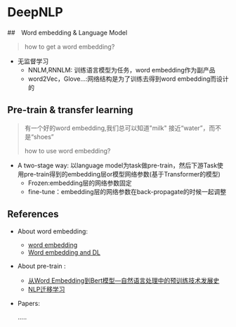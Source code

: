 # DeepNLP

##　Word embedding & Language Model

>  how to get a word embedding?

- 无监督学习
  - NNLM,RNNLM: 训练语言模型为任务，word embedding作为副产品
  - word2Vec，Glove...:网络结构是为了训练去得到word embedding而设计的

## Pre-train & transfer learning

> 有一个好的word embedding,我们总可以知道"milk" 接近“water”，而不是“shoes”
>
> how to use word embedding?

- A two-stage way: 以language model为task做pre-train，然后下游Task使用pre-train得到的embedding层or模型网络参数(基于Transformer的模型)
  - Frozen:embedding层的网络参数固定
  - fine-tune：embedding层的网络参数在back-propagate的时候一起调整

## References
- About word embedding:
  - [word embedding](https://blog.csdn.net/scotfield_msn/article/details/69075227)
  - [Word embedding and DL](http://licstar.net/archives/328#s20)

- About pre-train :
  - [从Word Embedding到Bert模型—自然语言处理中的预训练技术发展史](https://zhuanlan.zhihu.com/p/49271699)
  - [NLP迁移学习](https://zhuanlan.zhihu.com/p/42618178)

- Papers:

  .....